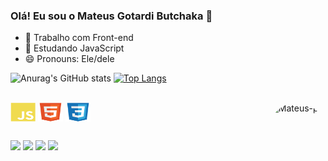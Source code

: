 ### Olá! Eu sou o Mateus Gotardi Butchaka 👋


- 🔭 Trabalho com Front-end
- 🌱 Estudando JavaScript
- 😄 Pronouns: Ele/dele



![Anurag's GitHub stats](https://github-readme-stats.vercel.app/api?username=MateusButchaka&show_icons=true&theme=transparent&count_private=true)
[![Top Langs](https://github-readme-stats.vercel.app/api/top-langs/?username=MateusButchaka&layout=compact&theme=transparent)](https://github.com/MateusButchaka/github-readme-stats)



<div style="display: inline_block"><br>
  <img align="center" alt="Mateus-Js" height="30" width="40" src="https://raw.githubusercontent.com/devicons/devicon/master/icons/javascript/javascript-plain.svg">
  <img align="center" alt="Mateus-HTML" height="30" width="40" src="https://raw.githubusercontent.com/devicons/devicon/master/icons/html5/html5-original.svg">
  <img align="center" alt="Mateus-CSS" height="30" width="40" src="https://raw.githubusercontent.com/devicons/devicon/master/icons/css3/css3-original.svg">
  <img align="right" alt="Mateus-pic" height="150" style="border-radius:50px;" src="https://cdn.discordapp.com/attachments/410173448355184645/1079899092399947848/toonmecom_c1c737.jpeg">
</div>
  
  ##
 
<div> 
  <a href="https://www.instagram.com/mateus_gotardi/" target="_blank"><img src="https://img.shields.io/badge/-Instagram-%23E4405F?style=for-the-badge&logo=instagram&logoColor=white" target="_blank"></a>
 <a href="https://discord.gg/MateusButchaka" target="_blank"><img src="https://img.shields.io/badge/Discord-7289DA?style=for-the-badge&logo=discord&logoColor=white" target="_blank"></a> 
  <a href = "mailto:Mateusgotardi06@gmail.com"><img src="https://img.shields.io/badge/-Gmail-%23333?style=for-the-badge&logo=gmail&logoColor=white" target="_blank"></a>
  <a href="https://www.linkedin.com/in/mateus-butchaka-1b2a5b254/" target="_blank"><img src="https://img.shields.io/badge/-LinkedIn-%230077B5?style=for-the-badge&logo=linkedin&logoColor=white" target="_blank"></a> 
  
</div>




